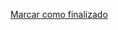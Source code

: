 <a onclick="test()" href="https://fx-learning.mgait.services/finish/process-cron" target="_parent" class="btn primary-btn">Marcar como finalizado</a>
